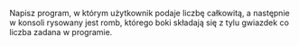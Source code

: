 Napisz program, w którym użytkownik podaje liczbę całkowitą, a następnie w konsoli rysowany jest romb, którego boki składają się z tylu gwiazdek co liczba zadana w programie.
